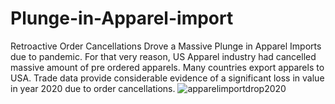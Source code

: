 # Plunge-in-Apparel-import
Retroactive Order Cancellations Drove a Massive Plunge in Apparel Imports due to pandemic.
For that very reason, US Apparel industry had cancelled massive amount of pre ordered apparels.
Many countries export apparels to USA.
Trade data provide considerable evidence of a significant loss in value in year 2020 due to order cancellations.
![apparelimportdrop2020](https://github.com/beautyDevpura/Plunge-in-Apparel-import/issues/2)
